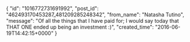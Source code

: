  {
   "id": "1016772731691992",
   "post_id": "462493170453287_481209285248342",
   "from_name": "Natasha Tutino",
   "message": "Of all the things that I  have paid for; I would say today that THAT ONE ended up being an investment :)",
   "created_time": "2016-06-19T14:42:15+0000"
 }
